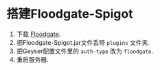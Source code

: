 # 搭建Floodgate-Spigot

1. 下载 [Floodgate](https://download.geysermc.org/v2/projects/floodgate/versions/latest/builds/latest/downloads/spigot).
2. 把Floodgate-Spigot.jar文件丢带 `plugins` 文件夹.
3. 把Geyser配置文件里的 `auth-type` 改为 `floodgate`.
4. 重启服务器.
